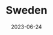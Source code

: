---
title: "Sweden"
cc-type: country
date: 2023-06-24
hashtag: sweden
tags:
  - country
  - Swedish
---